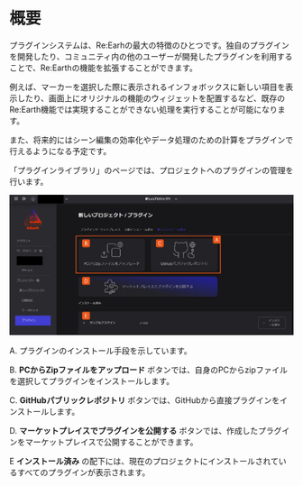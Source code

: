 # 概要

プラグインシステムは、Re:Earhの最大の特徴のひとつです。独自のプラグインを開発したり、コミュニティ内の他のユーザーが開発したプラグインを利用することで、Re:Earthの機能を拡張することができます。

例えば、マーカーを選択した際に表示されるインフォボックスに新しい項目を表示したり、画面上にオリジナルの機能のウィジェットを配置するなど、既存のRe:Earth機能では実現することができない処理を実行することが可能になります。

また、将来的にはシーン編集の効率化やデータ処理のための計算をプラグインで行えるようになる予定です。

「プラグインライブラリ」のページでは、プロジェクトへのプラグインの管理を行います。

![Untitled](%E6%A6%82%E8%A6%81%20d2c33b7f13ce4d1ea963a310b39b4b92/Untitled.png)

A. プラグインのインストール手段を示しています。

B. **PCからZipファイルをアップロード** ボタンでは、自身のPCからzipファイルを選択してプラグインをインストールします。

C. **GitHubパブリックレポジトリ** ボタンでは、GitHubから直接プラグインをインストールします。

D. **マーケットプレイスでプラグインを公開する** ボタンでは、作成したプラグインをマーケットプレイスで公開することができます。

E **インストール済み** の配下には、現在のプロジェクトにインストールされているすべてのプラグインが表示されます。
    
